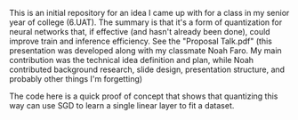 This is an initial repository for an idea I came up with for a class in my senior year of college (6.UAT).
The summary is that it's a form of quantization for neural networks that, if effective (and hasn't already been done), could improve train and inference efficiency.
See the "Proposal Talk.pdf" (this presentation was developed along with my classmate Noah Faro. My main contribution was the technical idea definition and plan, while Noah contributed background research, slide design, presentation structure, and probably other things I'm forgetting)

The code here is a quick proof of concept that shows that quantizing this way can use SGD to learn a single linear layer to fit a dataset.
